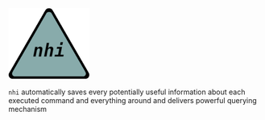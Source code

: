 ![](docs/nhi-logo-200x200.png)

`nhi` automatically saves every potentially useful information about each executed command and everything around
and delivers powerful querying mechanism
